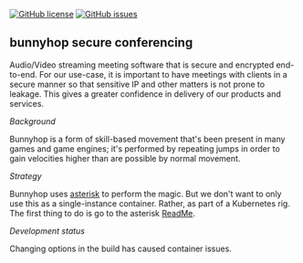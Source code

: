 [![GitHub license](https://img.shields.io/github/license/cartheur-research/bunnyhop)](https://github.com/cartheur-research/bunnyhop/blob/main/LICENSE)
[![GitHub issues](https://img.shields.io/github/issues/cartheur-research/bunnyhop)](https://github.com/cartheur-research/bunnyhop/issues)

## bunnyhop secure conferencing

Audio/Video streaming meeting software that is secure and encrypted end-to-end. For our use-case, it is important to have meetings with clients in a secure manner so that sensitive IP and other matters is not prone to leakage. This gives a greater confidence in delivery of our products and services.

_Background_

Bunnyhop is a form of skill-based movement that's been present in many games and game engines; it's performed by repeating jumps in order to gain velocities higher than are possible by normal movement.

_Strategy_

Bunnyhop uses [asterisk](https://github.com/Cartheur-Research/asterisk) to perform the magic. But we don't want to only use this as a single-instance container. Rather, as part of a Kubernetes rig. The first thing to do is go to the asterisk [ReadMe](/asterisk/README.md).

_Development status_

Changing options in the build has caused container issues.